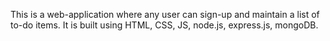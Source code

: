 This is a web-application where any user can sign-up and maintain a list of to-do items. 
It is built using HTML, CSS, JS, node.js, express.js, mongoDB.
